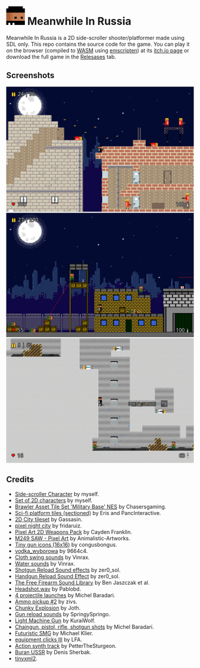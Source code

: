 # <img src="icon.png" width="50"/> Meanwhile In Russia
Meanwhile In Russia is a 2D side-scroller shooter/platformer made using SDL only. This repo contains the source code for the game. You can play it on the browser (compiled to [WASM](https://webassembly.org) using [emscripten](https://emscripten.org)) at its [itch.io page](https://davidaf3.itch.io/meanwhileinrussia) or download the full game in the [Relesases](https://github.com/davidaf3/MeanwhileInRussia/releases) tab.

## Screenshots
<img src="screenshots/screenshot1.PNG" alt="screenshot1" width="800"/>
<img src="screenshots/screenshot2.PNG" alt="screenshot2" width="800"/>
<img src="screenshots/screenshot3.PNG" alt="screenshot3" width="800"/>


## Credits
- [Side-scroller Character](https://opengameart.org/content/side-scroller-character) by myself.
- [Set of 2D characters](https://opengameart.org/content/set-of-2d-characters) by myself.
- [Brawler Asset Tile Set 'Military Base' NES](https://opengameart.org/content/brawler-asset-tile-set-military-base-nes) by Chasersgaming.
- [Sci-fi platform tiles (sectioned)](https://opengameart.org/content/sci-fi-platform-tiles-sectioned) by Eris and PancInteractive.
- [2D City tileset](https://opengameart.org/content/2d-city-tileset) by Gassasin.
- [pixel night city](https://opengameart.org/content/pixel-night-city) by fridaruiz.
- [Pixel Art 2D Weapons Pack](https://opengameart.org/content/pixel-art-2d-weapons-pack) by Cayden Franklin.
- [M249 SAW - Pixel Art](https://www.deviantart.com/animalistic-artworks/art/M249-SAW-Pixel-Art-586562401) by Animalistic-Artworks.
- [Tiny gun icons (16x16)](https://opengameart.org/content/tiny-gun-icons-16x16) by congusbongus.
- [vodka_wyborowa](http://pixelartmaker.com/art/21ae4da0250f895) by 9664c4.
- [Cloth swing sounds](https://opengameart.org/content/cloth-swing-sounds) by Vinrax.
- [Water sounds](https://opengameart.org/content/water-sounds) by Vinrax.
- [Shotgun Reload Sound effects](https://opengameart.org/content/shotgun-reload-sound-effects) by zer0_sol.
- [Handgun Reload Sound Effect](https://opengameart.org/content/handgun-reload-sound-effect) by zer0_sol.
- [The Free Firearm Sound Library](https://opengameart.org/content/the-free-firearm-sound-library) by Ben Jaszczak et al.
- [Headshot.wav](https://freesound.org/people/Pablobd/sounds/511194/) by Pablobd.
- [4 projectile launches](https://opengameart.org/content/4-projectile-launches) by Michel Baradari.
- [Ammo pickup #2](https://freesound.org/people/zivs/sounds/433771/) by zivs.
- [Chunky Explosion](https://opengameart.org/content/chunky-explosion) by Joth.
- [Gun reload sounds](https://opengameart.org/content/gun-reload-sounds) by SpringySpringo.
- [Light Machine Gun](https://opengameart.org/content/light-machine-gun) by KuraiWolf.
- [Chaingun, pistol, rifle, shotgun shots](https://opengameart.org/content/chaingun-pistol-rifle-shotgun-shots) by Michel Baradari.
- [Futuristic SMG](https://opengameart.org/content/futuristic-smg) by Michael Klier.
- [equipment clicks III](https://opengameart.org/content/equipment-clicks-iii) by LFA.
- [Action synth track](https://opengameart.org/content/action-synth-track) by PetterTheSturgeon.
- [Buran USSR](https://www.dafont.com/es/buran-ussr.font) by Denis Sherbak.
- [tinyxml2](https://github.com/leethomason/tinyxml2).